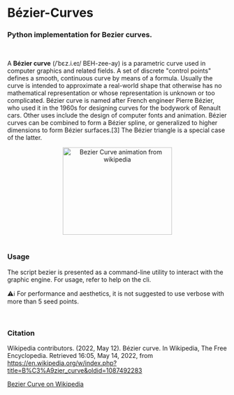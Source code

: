 # Bézier-Curves
### Python implementation for Bezier curves.

<br>

A __Bézier curve__ (/ˈbɛz.i.eɪ/ BEH-zee-ay) is a parametric curve used in computer graphics and related fields. A set of discrete "control points" defines a smooth, continuous curve by means of a formula. Usually the curve is intended to approximate a real-world shape that otherwise has no mathematical representation or whose representation is unknown or too complicated. Bézier curve is named after French engineer Pierre Bézier, who used it in the 1960s for designing curves for the bodywork of Renault cars. Other uses include the design of computer fonts and animation. Bézier curves can be combined to form a Bézier spline, or generalized to higher dimensions to form Bézier surfaces.[3] The Bézier triangle is a special case of the latter.


<center>
<img src="https://upload.wikimedia.org/wikipedia/commons/0/0b/BezierCurve.gif" height=200 width=250 alt="Bezier Curve animation from wikipedia">
</center>

<br>

### Usage

The script bezier is presented as a command-line utility to interact with the graphic engine. For usage, refer to help on the cli.

:warning::information_source:
For performance and aesthetics, it is not suggested to use verbose with more than 5 seed points.


<br>

### Citation
Wikipedia contributors. (2022, May 12). Bézier curve. In Wikipedia, The Free Encyclopedia. Retrieved 16:05, May 14, 2022, from https://en.wikipedia.org/w/index.php?title=B%C3%A9zier_curve&oldid=1087492283
<br>

[Bezier Curve on Wikipedia](https://en.wikipedia.org/wiki/B%C3%A9zier_curve)
